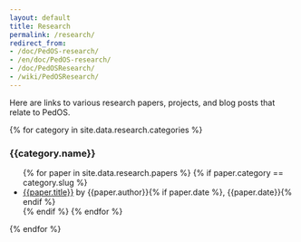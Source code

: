 ```yaml
---
layout: default
title: Research
permalink: /research/
redirect_from:
- /doc/PedOS-research/
- /en/doc/PedOS-research/
- /doc/PedOSResearch/
- /wiki/PedOSResearch/
---
```


Here are links to various research papers, projects, and blog posts that relate
to PedOS.

{% for category in site.data.research.categories %}
  <h3>{{category.name}}</h3>
  <ul class="add-top more-bottom">
  {% for paper in site.data.research.papers %}
    {% if paper.category == category.slug %}
    <li>
      <a href="{{paper.url}}">{{paper.title}}</a> by {{paper.author}}{% if paper.date %}, {{paper.date}}{% endif %}
    </li>
    {% endif %}
  {% endfor %}
  </ul>
{% endfor %}
